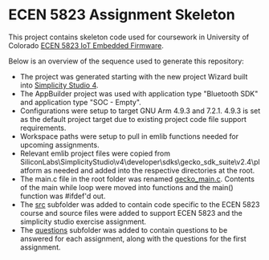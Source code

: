 # ECEN 5823 Assignment Skeleton

This project contains skeleton code used for coursework in University of Colorado [ECEN 5823 IoT Embedded Firmware](https://sites.google.com/colorado.edu/ecen5823/home).

Below is an overview of the sequence used to generate this repository:
* The project was generated starting with the new project Wizard built into [Simplicity Studio 4](https://www.silabs.com/products/development-tools/software/simplicity-studio).  
* The AppBuilder project was used with application type "Bluetooth SDK" and application type "SOC - Empty".
* Configurations were setup to target GNU Arm 4.9.3 and 7.2.1.  4.9.3 is set as the default project target due to existing project code file support requirements.
* Workspace paths were setup to pull in emlib functions needed for upcoming assignments.
* Relevant emlib project files were copied from SiliconLabs\SimplicityStudio\v4\developer\sdks\gecko_sdk_suite\v2.4\platform as needed and added into the respective directories at the root.
* The main.c file in the root folder was renamed [gecko_main.c](gecko_main.c).  Contents of the main while loop were moved into functions and the main() function was #ifdef'd out.
* The [src](src) subfolder was added to contain code specific to the ECEN 5823 course and source files were added to support ECEN 5823 and the simplicity studio exercise assignment.
* The [questions](questions) subfolder was added to contain questions to be answered for each assignment, along with the questions for the first assignment.

